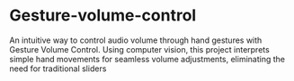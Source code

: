# Gesture-volume-control
An intuitive way to control audio volume through hand gestures with Gesture Volume Control. Using computer vision, this project interprets simple hand movements for seamless volume adjustments, eliminating the need for traditional sliders
